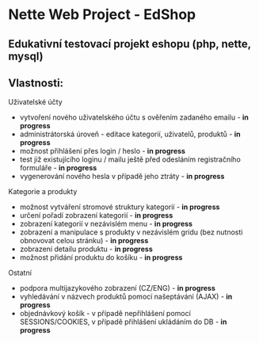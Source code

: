 Nette Web Project - EdShop
=================

Edukativní testovací projekt eshopu (php, nette, mysql)
-------------------------------------------------------

Vlastnosti:
-----------
Uživatelské účty
* vytvoření nového uživatelského účtu s ověřením zadaného emailu - **in progress**
* administrátorská úroveň - editace kategorií, uživatelů, produktů - **in progress**
* možnost přihlášení přes login / heslo - **in progress**
* test již existujícího loginu / mailu ještě před odesláním registračního formuláře - **in progress**
* vygenerování nového hesla v případě jeho ztráty - **in progress**

Kategorie a produkty
* možnost vytváření stromové struktury kategorií - **in progress**
* určení pořadí zobrazení kategorií - **in progress**
* zobrazení kategorií v nezávislém menu - **in progress**
* zobrazení a manipulace s produkty v nezávislém gridu (bez nutnosti obnovovat celou stránku) - **in progress**
* zobrazení detailu produktu - **in progress**
* možnost přidání produktu do košíku  - **in progress**

Ostatní
* podpora multijazykového zobrazení (CZ/ENG) - **in progress**
* vyhledávání v názvech produktů pomocí našeptávání (AJAX) - **in progress** 
* objednávkový košík - v případě nepřihlášení pomocí SESSIONS/COOKIES, v případě přihlášení ukládáním do DB - **in progress**  
